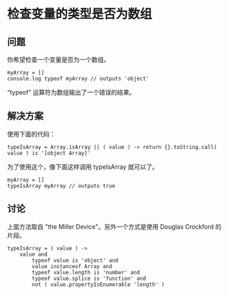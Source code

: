 # 检查变量的类型是否为数组

## 问题
你希望检查一个变量是否为一个数组。

```
myArray = []
console.log typeof myArray // outputs 'object'
```

“typeof” 运算符为数组输出了一个错误的结果。

## 解决方案

使用下面的代码：

```
typeIsArray = Array.isArray || ( value ) -> return {}.toString.call( value ) is '[object Array]'
```

为了使用这个，像下面这样调用 typeIsArray 就可以了。

```
myArray = []
typeIsArray myArray // outputs true
```

## 讨论

上面方法取自 "the Miller Device"。另外一个方式是使用 Douglas Crockford 的片段。

```
typeIsArray = ( value ) ->
    value and
        typeof value is 'object' and
        value instanceof Array and
        typeof value.length is 'number' and
        typeof value.splice is 'function' and
        not ( value.propertyIsEnumerable 'length' )
```

